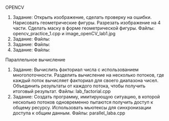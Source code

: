 OPENCV
1) Задание: Открыть изображение, сделать проверку на ошибки. Нарисовать геометрические фигуры. Разрезать изображение на 4 части. Сделать маску в форме геометрической фигуры.
Файлы: opencv_practice_1.cpp и image_openCV_lab1.jpg
2) Задание:
Файлы:
3) Задание:
Файлы:
4) Задание:
Файлы:

Параллельное вычисление
1) Задание: Вычислить факториал числа с использованием многопоточности. Разделить вычисление на несколько потоков, где каждый поток вычисляет факториал для своего диапазона чисел.
Объединить результаты от каждого потока, чтобы получить итоговый результат.
Файлы: lab_factorial.cpp
2) Задание: Создать программу, имитирующую ситуацию, в которой несколько потоков одновременно пытаются получить доступ к общему ресурсу. Использовать мьютексы для синхронизации доступа к общим данным.
Файлы: parallel_laba.cpp
